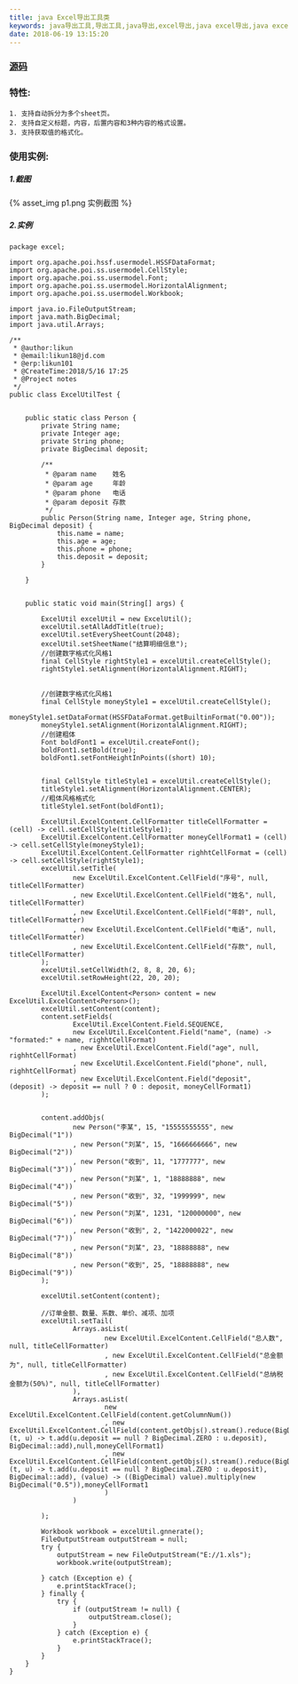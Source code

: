 ```yaml
---
title: java Excel导出工具类
keywords: java导出工具,导出工具,java导出,excel导出,java excel导出,java excel,java export,java excel export
date: 2018-06-19 13:15:20
---
```

### [源码](https://github.com/crewor/Notes/blob/master/util/poi/ExcelUtil.java)
### 特性:
    1. 支持自动拆分为多个sheet页。
    2. 支持自定义标题，内容，后置内容和3种内容的格式设置。
    3. 支持获取值的格式化。
    
<!--more-->
### 使用实例:
    
##### 1.截图
{% asset_img p1.png 实例截图 %}
##### 2.实例
    package excel;
    ​
    import org.apache.poi.hssf.usermodel.HSSFDataFormat;
    import org.apache.poi.ss.usermodel.CellStyle;
    import org.apache.poi.ss.usermodel.Font;
    import org.apache.poi.ss.usermodel.HorizontalAlignment;
    import org.apache.poi.ss.usermodel.Workbook;
    ​
    import java.io.FileOutputStream;
    import java.math.BigDecimal;
    import java.util.Arrays;
    ​
    /**
     * @author:likun
     * @email:likun18@jd.com
     * @erp:likun101
     * @CreateTime:2018/5/16 17:25
     * @Project notes
     */
    public class ExcelUtilTest {
    ​
    ​
        public static class Person {
            private String name;
            private Integer age;
            private String phone;
            private BigDecimal deposit;
    ​
            /**
             * @param name    姓名
             * @param age     年龄
             * @param phone   电话
             * @param deposit 存款
             */
            public Person(String name, Integer age, String phone, BigDecimal deposit) {
                this.name = name;
                this.age = age;
                this.phone = phone;
                this.deposit = deposit;
            }
    ​
        }
    ​
    ​
        public static void main(String[] args) {
    ​
            ExcelUtil excelUtil = new ExcelUtil();
            excelUtil.setAllAddTitle(true);
            excelUtil.setEverySheetCount(2048);
            excelUtil.setSheetName("结算明细信息");
            //创建数字格式化风格1
            final CellStyle rightStyle1 = excelUtil.createCellStyle();
            rightStyle1.setAlignment(HorizontalAlignment.RIGHT);
    ​
    ​
            //创建数字格式化风格1
            final CellStyle moneyStyle1 = excelUtil.createCellStyle();
            moneyStyle1.setDataFormat(HSSFDataFormat.getBuiltinFormat("0.00"));
            moneyStyle1.setAlignment(HorizontalAlignment.RIGHT);
            //创建粗体
            Font boldFont1 = excelUtil.createFont();
            boldFont1.setBold(true);
            boldFont1.setFontHeightInPoints((short) 10);
    ​
    ​
            final CellStyle titleStyle1 = excelUtil.createCellStyle();
            titleStyle1.setAlignment(HorizontalAlignment.CENTER);
            //粗体风格格式化
            titleStyle1.setFont(boldFont1);
    ​
            ExcelUtil.ExcelContent.CellFormatter titleCellFormatter = (cell) -> cell.setCellStyle(titleStyle1);
            ExcelUtil.ExcelContent.CellFormatter moneyCellFormat1 = (cell) -> cell.setCellStyle(moneyStyle1);
            ExcelUtil.ExcelContent.CellFormatter righhtCellFormat = (cell) -> cell.setCellStyle(rightStyle1);
            excelUtil.setTitle(
                    new ExcelUtil.ExcelContent.CellField("序号", null, titleCellFormatter)
                    , new ExcelUtil.ExcelContent.CellField("姓名", null, titleCellFormatter)
                    , new ExcelUtil.ExcelContent.CellField("年龄", null, titleCellFormatter)
                    , new ExcelUtil.ExcelContent.CellField("电话", null, titleCellFormatter)
                    , new ExcelUtil.ExcelContent.CellField("存款", null, titleCellFormatter)
            );
            excelUtil.setCellWidth(2, 8, 8, 20, 6);
            excelUtil.setRowHeight(22, 20, 20);
    ​
            ExcelUtil.ExcelContent<Person> content = new ExcelUtil.ExcelContent<Person>();
            excelUtil.setContent(content);
            content.setFields(
                    ExcelUtil.ExcelContent.Field.SEQUENCE,
                    new ExcelUtil.ExcelContent.Field("name", (name) -> "formated:" + name, righhtCellFormat)
                    , new ExcelUtil.ExcelContent.Field("age", null, righhtCellFormat)
                    , new ExcelUtil.ExcelContent.Field("phone", null, righhtCellFormat)
                    , new ExcelUtil.ExcelContent.Field("deposit", (deposit) -> deposit == null ? 0 : deposit, moneyCellFormat1)
            );
    ​
    ​
            content.addObjs(
                    new Person("李某", 15, "15555555555", new BigDecimal("1"))
                    , new Person("刘某", 15, "1666666666", new BigDecimal("2"))
                    , new Person("收到", 11, "1777777", new BigDecimal("3"))
                    , new Person("刘某", 1, "18888888", new BigDecimal("4"))
                    , new Person("收到", 32, "1999999", new BigDecimal("5"))
                    , new Person("刘某", 1231, "120000000", new BigDecimal("6"))
                    , new Person("收到", 2, "1422000022", new BigDecimal("7"))
                    , new Person("刘某", 23, "18888888", new BigDecimal("8"))
                    , new Person("收到", 25, "18888888", new BigDecimal("9"))
            );
    ​
            excelUtil.setContent(content);
    ​
            //订单金额、数量、系数、单价、减项、加项
            excelUtil.setTail(
                    Arrays.asList(
                            new ExcelUtil.ExcelContent.CellField("总人数", null, titleCellFormatter)
                            , new ExcelUtil.ExcelContent.CellField("总金额为", null, titleCellFormatter)
                            , new ExcelUtil.ExcelContent.CellField("总纳税金额为(50%)", null, titleCellFormatter)
                    ),
                    Arrays.asList(
                            new ExcelUtil.ExcelContent.CellField(content.getColumnNum())
                            , new ExcelUtil.ExcelContent.CellField(content.getObjs().stream().reduce(BigDecimal.ZERO, (t, u) -> t.add(u.deposit == null ? BigDecimal.ZERO : u.deposit), BigDecimal::add),null,moneyCellFormat1)
                            , new ExcelUtil.ExcelContent.CellField(content.getObjs().stream().reduce(BigDecimal.ZERO, (t, u) -> t.add(u.deposit == null ? BigDecimal.ZERO : u.deposit), BigDecimal::add), (value) -> ((BigDecimal) value).multiply(new BigDecimal("0.5")),moneyCellFormat1
                            )
                    )
    ​
            );
    ​
            Workbook workbook = excelUtil.gnnerate();
            FileOutputStream outputStream = null;
            try {
                outputStream = new FileOutputStream("E://1.xls");
                workbook.write(outputStream);
    ​
            } catch (Exception e) {
                e.printStackTrace();
            } finally {
                try {
                    if (outputStream != null) {
                        outputStream.close();
                    }
                } catch (Exception e) {
                    e.printStackTrace();
                }
            }
        }
    }
        



